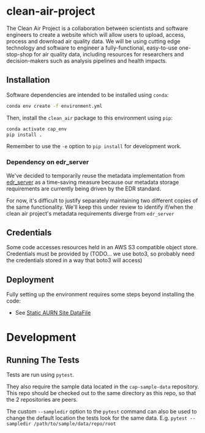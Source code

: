 # clean-air-project

The Clean Air Project is a collaboration between scientists and software engineers to create a website which will allow users to upload, access, process and download air quality data.
We will be using cutting edge technology and software to engineer a fully-functional, easy-to-use one-stop-shop for air quality data, including resources for researchers and decision-makers such as analysis pipelines and health impacts.

## Installation

Software dependencies are intended to be installed using `conda`:
```bash
conda env create -f environment.yml
```

Then, install the `clean_air` package to this environment using `pip`:
```bash
conda activate cap_env
pip install .
```

Remember to use the `-e` option to `pip install` for development work.

### Dependency on edr_server
We've decided to temporarily reuse the metadata implementation from [edr_server](https://github.com/ADAQ-AQI/edr_server) 
as a time-saving measure because our metadata storage requirements are currently being driven by the EDR standard.

For now, it's difficult to justify separately maintaining two different copies of the same functionality.
We'll keep this under review to identify if/when the clean air project's metadata requirements diverge from
`edr_server`

## Credentials
Some code accesses resources held in an AWS S3 compatible object store.
Credentials must be provided by 
(TODO... we use boto3, so probably need the credentials stored in a way that boto3 will access)

## Deployment
Fully setting up the environment requires some steps beyond installing the code:
* See [Static AURN Site DataFile](docs/static_aurn_site_data.md)


# Development
## Running The Tests
Tests are run using `pytest`.  

They also require the sample data located in the `cap-sample-data` repository. 
This repo should be checked out to the same directory as this repo, so that the 2 repositories are peers.

The custom `--sampledir` option to the `pytest` command can also be used to change the default location the tests look
for the same data. E.g. `pytest --sampledir /path/to/sample/data/repo/root`
